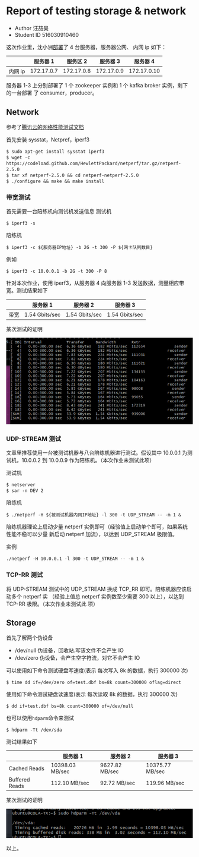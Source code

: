 # Report of testing storage & network

- Author 汪喆昊
- Student ID 516030910460

这次作业里，沈小洲[部署](./report-of-setting-up-kafka.md)了 4 台服务器，服务器公网、
内网 ip 如下：

|         | 服务器 1   | 服务区 2   | 服务器 3   | 服务器 4    |
| ------- | ---------- | ---------- | ---------- | ----------- |
| 内网 ip | 172.17.0.7 | 172.17.0.8 | 172.17.0.9 | 172.17.0.10 |

服务器 1-3 上分别部署了 1 个 zookeeper 实例和 1 个 kafka broker 实例，剩下的一台部署
了 consumer，producer。

## Network

参考了[腾讯云的网络性能测试文档](https://cloud.tencent.com/document/product/213/11460)

首先安装 sysstat，Netpref，iperf3

```shell
$ sudo apt-get install sysstat iperf3
$ wget -c https://codeload.github.com/HewlettPackard/netperf/tar.gz/netperf-2.5.0
$ tar xf netperf-2.5.0 && cd netperf-netperf-2.5.0
$ ./configure && make && make install
```

### 带宽测试

首先需要一台陪练机向测试机发送信息
测试机

```shell
$ iperf3 -s
```

陪练机

```shell
$ iperf3 -c ${服务器IP地址} -b 2G -t 300 -P ${网卡队列数目}
```

例如

    $ iperf3 -c 10.0.0.1 -b 2G -t 300 -P 8

针对本次作业，使用 iperf3，从服务器 4 向服务器 1-3 发送数据，测量相应带宽。测试结果如下

|     |服务器 1|服务器 2|服务器 3|
| --- | ----- | ------ | ----- |
| 带宽 |1.54 Gbits/sec|1.54 Gbits/sec|1.54 Gbits/sec|

某次测试的证明

![iperf result](../image/kafka-01.png)

### UDP-STREAM 测试

文章里推荐使用一台被测试机器与八台陪练机器进行测试。假设其中 10.0.0.1 为测试机，10.0.0.2 到 10.0.0.9 作为陪练机。（本次作业未测试此项）

测试机

```shell
$ netserver
$ sar -n DEV 2
```

陪练机

```shell
$ ./netperf -H ${被测试机器内网IP地址} -l 300 -t UDP_STREAM -- -m 1 &
```

陪练机器理论上启动少量 netperf 实例即可（经验值上启动单个即可，如果系统性能不稳可以少量
新启动 netperf 加流），以达到 UDP_STREAM 极限值。

实例

    ./netperf -H 10.0.0.1 -l 300 -t UDP_STREAM -- -m 1 &

### TCP-RR 测试

将 UDP-STREAM 测试中的 UDP_STREAM 换成 TCP_RR 即可。陪练机器应该启动多个 netperf 实
（经验上值总 netperf 实例数至少需要 300 以上），以达到 TCP-RR 极限。（本次作业未测试此
项）

## Storage

首先了解两个伪设备

- /dev/null 伪设备，回收站.写该文件不会产生 IO
- /dev/zero 伪设备，会产生空字符流，对它不会产生 IO

可以使用如下命令测试硬盘写速度(表示 每次写入 8k 的数据，执行 300000 次)

```shell
$ time dd if=/dev/zero of=test.dbf bs=8k count=300000 oflag=direct
```

使用如下命令测试硬盘读速度(表示 每次读取 8k 的数据，执行 300000 次)

```shell
$ dd if=test.dbf bs=8k count=300000 of=/dev/null
```

也可以使用`hdparm`命令来测试

```shell
$ hdparm -Tt /dev/sda
```

测试结果如下

|                |服务器 1|服务器 2|服务器 3|
| -------------- | ----- | ------ | ----- |
| Cached Reads |10398.03 MB/sec|9627.82 MB/sec|10375.77 MB/sec|
| Buffered Reads |112.10 MB/sec|92.72 MB/sec|119.96 MB/sec|

某次测试的证明

![hdparm result](../image/kafka-00.png)

以上。
